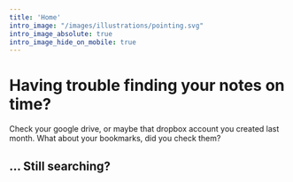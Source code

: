 ```yaml
---
title: 'Home'
intro_image: "/images/illustrations/pointing.svg"
intro_image_absolute: true
intro_image_hide_on_mobile: true
---
```


# Having trouble finding your notes on time?

Check your google drive, or maybe that dropbox account you created last month. What about your bookmarks, did you check them?

## ... Still searching?

